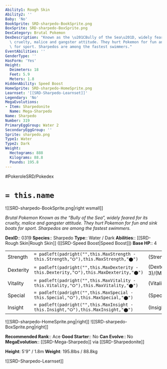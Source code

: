 ```yaml
---
Ability1: Rough Skin
Ability2: ''
Baby: 'No'
BookSprite: SRD-sharpedo-BookSprite.png
BoxSprite: SRD-sharpedo-BoxSprite.png
DexCategory: Brutal Pokemon
DexDescription: "Known as the \u201CBully of the Sea\u201D, widely feared for its\
  \ cruelty, malice and gangster attitude. They hurt Pokemon for fun and sink boats\
  \ for sport. Sharpedos are among the fastest swimmers."
EventAbilities: ''
GenderType: ''
HasForm: 'Yes'
Height:
  Deimeters: 18
  Feet: 5.9
  Meters: 1.8
HiddenAbility: Speed Boost
HomeSprite: SRD-sharpedo-HomeSprite.png
Learnset: '[[SRD-Sharpedo-Learnset]]'
Legendary: 'No'
MegaEvolutions:
- Item: Sharpedonite
  Name: Mega-Sharpedo
Name: Sharpedo
Number: 319
PrimaryEggGroup: Water 2
SecondaryEggGroup: ''
Sprite: sharpedo.png
Type1: Water
Type2: Dark
Weight:
  Hectograms: 888
  Kilograms: 88.8
  Pounds: 195.8
---
```


#PokeroleSRD/Pokedex

# `= this.name`

![[SRD-sharpedo-BookSprite.png|right wsmall]]

*Brutal Pokemon*
*Known as the “Bully of the Sea”, widely feared for its cruelty, malice and gangster attitude. They hurt Pokemon for fun and sink boats for sport. Sharpedos are among the fastest swimmers.*

**DexID**:: 0319
**Species**:: Sharpedo
**Type**:: Water / Dark
**Abilities**:: [[SRD-Rough Skin|Rough Skin]] ([[SRD-Speed Boost|Speed Boost]])
**Base HP**:: 4

|           |                                                                                        |                                          |
| --------- | -------------------------------------------------------------------------------------- | ---------------------------------------- |
| Strength  | `= padleft(padright("",this.MaxStrength - this.Strength,"⭘"),this.MaxStrength,"⬤")`    | (Strength::3)/(MaxStrength::7)   |
| Dexterity | `= padleft(padright("",this.MaxDexterity - this.Dexterity,"⭘"),this.MaxDexterity,"⬤")` | (Dexterity:: 3)/(MaxDexterity::6) |
| Vitality  | `= padleft(padright("",this.MaxVitality - this.Vitality,"⭘"),this.MaxVitality,"⬤")`    | (Vitality::1)/(MaxVitality::3)   |
| Special   | `= padleft(padright("",this.MaxSpecial - this.Special,"⭘"),this.MaxSpecial,"⬤")`       | (Special::3)/(MaxSpecial::6)     |
| Insight   | `= padleft(padright("",this.MaxInsight - this.Insight,"⭘"),this.MaxInsight,"⬤")`       | (Insight::1)/(MaxInsight::3)     |

![[SRD-sharpedo-HomeSprite.png|right]]
![[SRD-sharpedo-BoxSprite.png|right]]

**Recommended Rank**:: Ace
**Good Starter**:: No
**Can Evolve**:: No
**MegaEvolution**:: [[SRD-Mega-Sharpedo]]
via [[SRD-Sharpedonite]]

**Height**: 5'9" / 1.8m
**Weight**: 195.8lbs / 88.8kg

![[SRD-Sharpedo-Learnset]]